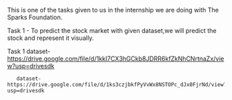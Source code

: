 This is one of the tasks given to us in the internship we are doing with The Sparks Foundation.

Task 1 - To predict the stock market with  given dataset,we will predict the stock and represent it visually.

Task 1 dataset-https://drive.google.com/file/d/1kkI7CX3hGCkb8JDRR6kfZkNhCNrtnaZx/view?usp=drivesdk


       dataset-https://drive.google.com/file/d/1ks3czjbkfPyVvWx8NSTOPc_dJx0FjrNd/view?usp=drivesdk



